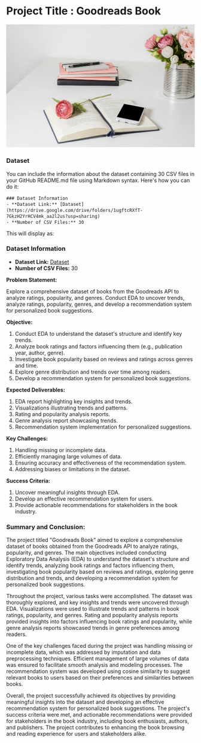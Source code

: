 # **Project Title : Goodreads Book**

![Alt text](https://raw.githubusercontent.com/raviatkumar/Goodreads-Book/main/Images/Books.jpg)


### **Dataset**

You can include the information about the dataset containing 30 CSV files in your GitHub README.md file using Markdown syntax. Here's how you can do it:

```
### Dataset Information
- **Dataset Link:** [Dataset](https://drive.google.com/drive/folders/1ugftcRXfT-7GkzH2YrHCV4mk_aa2l2us?usp=sharing)
- **Number of CSV Files:** 30
```

This will display as:

### Dataset Information
- **Dataset Link:** [Dataset](https://drive.google.com/drive/folders/1ugftcRXfT-7GkzH2YrHCV4mk_aa2l2us?usp=sharing)
- **Number of CSV Files:** 30

**Problem Statement:**

Explore a comprehensive dataset of books from the Goodreads API to analyze ratings, popularity, and genres. Conduct EDA to uncover trends, analyze ratings, popularity, genres, and develop a recommendation system for personalized book suggestions.

**Objective:**

1. Conduct EDA to understand the dataset's structure and identify key trends.
2. Analyze book ratings and factors influencing them (e.g., publication year, author, genre).
3. Investigate book popularity based on reviews and ratings across genres and time.
4. Explore genre distribution and trends over time among readers.
5. Develop a recommendation system for personalized book suggestions.

**Expected Deliverables:**

1. EDA report highlighting key insights and trends.
2. Visualizations illustrating trends and patterns.
3. Rating and popularity analysis reports.
4. Genre analysis report showcasing trends.
5. Recommendation system implementation for personalized suggestions.

**Key Challenges:**

1. Handling missing or incomplete data.
2. Efficiently managing large volumes of data.
3. Ensuring accuracy and effectiveness of the recommendation system.
4. Addressing biases or limitations in the dataset.

**Success Criteria:**

1. Uncover meaningful insights through EDA.
2. Develop an effective recommendation system for users.
3. Provide actionable recommendations for stakeholders in the book industry.

### **Summary and Conclusion:**

The project titled "Goodreads Book" aimed to explore a comprehensive dataset of books obtained from the Goodreads API to analyze ratings, popularity, and genres. The main objectives included conducting Exploratory Data Analysis (EDA) to understand the dataset's structure and identify trends, analyzing book ratings and factors influencing them, investigating book popularity based on reviews and ratings, exploring genre distribution and trends, and developing a recommendation system for personalized book suggestions.

Throughout the project, various tasks were accomplished. The dataset was thoroughly explored, and key insights and trends were uncovered through EDA. Visualizations were used to illustrate trends and patterns in book ratings, popularity, and genres. Rating and popularity analysis reports provided insights into factors influencing book ratings and popularity, while genre analysis reports showcased trends in genre preferences among readers.

One of the key challenges faced during the project was handling missing or incomplete data, which was addressed by imputation and data preprocessing techniques. Efficient management of large volumes of data was ensured to facilitate smooth analysis and modeling processes. The recommendation system was developed using cosine similarity to suggest relevant books to users based on their preferences and similarities between books.

Overall, the project successfully achieved its objectives by providing meaningful insights into the dataset and developing an effective recommendation system for personalized book suggestions. The project's success criteria were met, and actionable recommendations were provided for stakeholders in the book industry, including book enthusiasts, authors, and publishers. The project contributes to enhancing the book browsing and reading experience for users and stakeholders alike.
